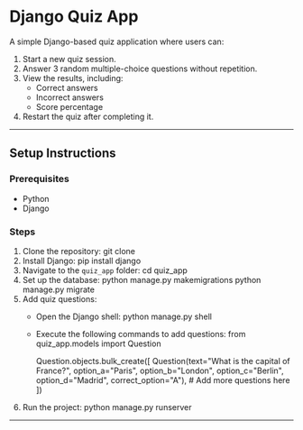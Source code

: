 # Django Quiz App

A simple Django-based quiz application where users can:
1. Start a new quiz session.
2. Answer 3 random multiple-choice questions without repetition.
3. View the results, including:
   - Correct answers
   - Incorrect answers
   - Score percentage
4. Restart the quiz after completing it.

---

## Setup Instructions

### Prerequisites
- Python
- Django

### Steps
1. Clone the repository:
   git clone <repository-url>
2. Install Django:
   pip install django
3. Navigate to the `quiz_app` folder:
   cd quiz_app
4. Set up the database:
   python manage.py makemigrations
   python manage.py migrate
5. Add quiz questions:
   - Open the Django shell:
     python manage.py shell
   - Execute the following commands to add questions:
     from quiz_app.models import Question
     
     Question.objects.bulk_create([
         Question(text="What is the capital of France?", option_a="Paris", option_b="London", option_c="Berlin", option_d="Madrid", correct_option="A"),
         # Add more questions here
     ])
6. Run the project:
   python manage.py runserver

---
